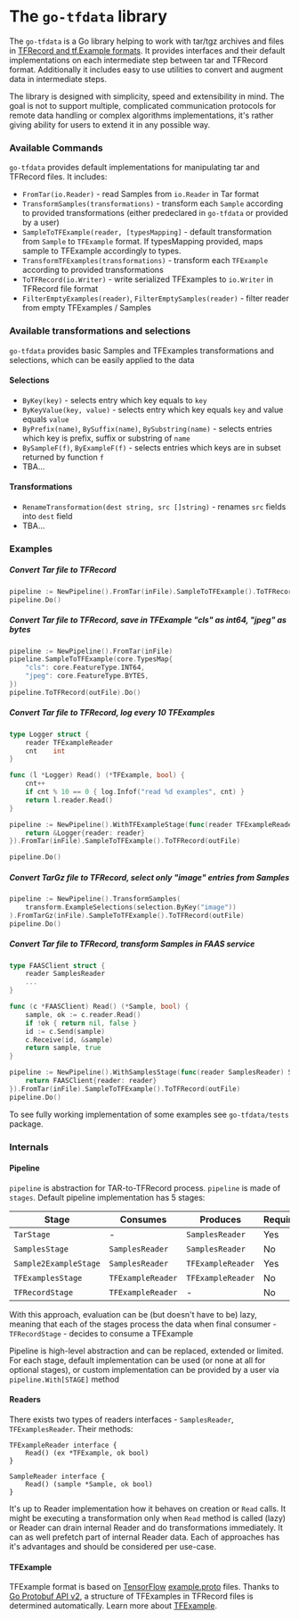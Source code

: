# The `go-tfdata` library

The `go-tfdata` is a Go library helping to work with tar/tgz archives and files in 
[TFRecord and tf.Example formats](https://www.tensorflow.org/tutorials/load_data/tfrecord).
It provides interfaces and their default implementations on each intermediate step between tar and TFRecord format.
Additionally it includes easy to use utilities to convert and augment data in intermediate steps.  

The library is designed with simplicity, speed and extensibility in mind. The goal is not to support multiple, complicated
communication protocols for remote data handling or complex algorithms implementations, it's rather giving ability for
users to extend it in any possible way.  

### Available Commands

`go-tfdata` provides default implementations for manipulating tar and TFRecord files. It includes:

- `FromTar(io.Reader)` - read Samples from `io.Reader` in Tar format
- `TransformSamples(transformations)` - transform each `Sample` according to provided transformations (either predeclared in `go-tfdata`
or provided by a user)
- `SampleToTFExample(reader, [typesMapping]` - default transformation from `Sample` to `TFExample` format. If typesMapping provided,
maps sample to TFExample accordingly to types.
- `TransformTFExamples(transformations)` - transform each `TFExample` according to provided transformations
- `ToTFRecord(io.Writer)` - write serialized TFExamples to `io.Writer` in TFRecord file format
- `FilterEmptyExamples(reader)`, `FilterEmptySamples(reader)` - filter reader from empty TFExamples / Samples

### Available transformations and selections

`go-tfdata` provides basic Samples and TFExamples transformations and selections, which can be easily applied to the data

#### Selections

- `ByKey(key)` - selects entry which key equals to `key`
- `ByKeyValue(key, value)` - selects entry which key equals `key` and value equals `value`
- `ByPrefix(name)`, `BySuffix(name)`, `BySubstring(name)` - selects entries which key is prefix, suffix or substring of `name`
- `BySampleF(f)`, `ByExampleF(f)` - selects entries which keys are in subset returned by function `f`
- TBA...

#### Transformations

- `RenameTransformation(dest string, src []string)` - renames `src` fields into `dest` field
- TBA...

### Examples

##### Convert Tar file to TFRecord

```go
pipeline := NewPipeline().FromTar(inFile).SampleToTFExample().ToTFRecord(outFile)
pipeline.Do()
```


##### Convert Tar file to TFRecord, save in TFExample "cls" as int64, "jpeg" as bytes

```go
pipeline := NewPipeline().FromTar(inFile)
pipeline.SampleToTFExample(core.TypesMap{
    "cls": core.FeatureType.INT64,
    "jpeg": core.FeatureType.BYTES,
})
pipeline.ToTFRecord(outFile).Do()
```

##### Convert Tar file to TFRecord, log every 10 TFExamples

```go
type Logger struct {
    reader TFExampleReader
    cnt    int
}

func (l *Logger) Read() (*TFExample, bool) {
    cnt++
    if cnt % 10 == 0 { log.Infof("read %d examples", cnt) }
    return l.reader.Read()
}

pipeline := NewPipeline().WithTFExampleStage(func(reader TFExampleReader) TFExampleReader {
    return &Logger{reader: reader}
}).FromTar(inFile).SampleToTFExample().ToTFRecord(outFile)

pipeline.Do()
```

##### Convert TarGz file to TFRecord, select only "image" entries from Samples

```go
pipeline := NewPipeline().TransformSamples(
    transform.ExampleSelections(selection.ByKey("image"))
).FromTarGz(inFile).SampleToTFExample().ToTFRecord(outFile)
pipeline.Do()
```

##### Convert Tar file to TFRecord, transform Samples in FAAS service

```go
type FAASClient struct { 
    reader SamplesReader
    ...
}

func (c *FAASClient) Read() (*Sample, bool) {
    sample, ok := c.reader.Read()
    if !ok { return nil, false }
    id := c.Send(sample)
    c.Receive(id, &sample)
    return sample, true
}

pipeline := NewPipeline().WithSamplesStage(func(reader SamplesReader) SamplesReader {
    return FAASClient{reader: reader} 
}).FromTar(inFile).SampleToTFExample().ToTFRecord(outFile)
pipeline.Do()
```

To see fully working implementation of some examples see `go-tfdata/tests` package.

### Internals

#### Pipeline

`pipeline` is abstraction for TAR-to-TFRecord process. `pipeline` is made of `stages`. Default pipeline implementation has 5 stages:

| Stage | Consumes | Produces | Required |  
| --- | --- | --- | --- |  
| `TarStage` | - | `SamplesReader` | Yes |  
| `SamplesStage` | `SamplesReader` | `SamplesReader` | No |  
| `Sample2ExampleStage` | `SamplesReader` | `TFExampleReader` | Yes |  
| `TFExamplesStage` | `TFExampleReader` | `TFExampleReader` | No |  
| `TFRecordStage` | `TFExampleReader` | - | No |  

With this approach, evaluation can be (but doesn't have to be) lazy, meaning that each of the stages process the data when final consumer - `TFRecordStage` -
decides to consume a TFExample

Pipeline is high-level abstraction and can be replaced, extended or limited.
For each stage, default implementation can be used (or none at all for optional stages), or custom implementation can be provided by a user via `pipeline.With[STAGE]` method

#### Readers

There exists two types of readers interfaces - `SamplesReader`, `TFExamplesReader`. Their methods:
```
TFExampleReader interface {
    Read() (ex *TFExample, ok bool)
}
```

```
SampleReader interface {
    Read() (sample *Sample, ok bool)
}
```

It's up to Reader implementation how it behaves on creation or `Read` calls. It might be executing a transformation only when
`Read` method is called (lazy) or Reader can drain internal Reader and do transformations immediately. It can as well 
prefetch part of internal Reader data. Each of approaches has it's advantages and should be considered per use-case.

#### TFExample

TFExample format is based on [TensorFlow](https://www.tensorflow.org/) [example.proto](https://github.com/tensorflow/tensorflow/tree/master/tensorflow/core/example)
files. Thanks to [Go Protobuf API v2](https://blog.golang.org/protobuf-apiv2), a structure of TFExamples in TFRecord files is determined
automatically. Learn more about [TFExample](https://www.tensorflow.org/tutorials/load_data/tfrecord#tfexample).
